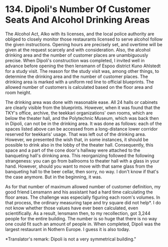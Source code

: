 


    
# 134. Dipoli's Number Of Customer Seats And Alcohol Drinking Areas

The Alcohol Act, Alko with its licenses, and the local police authority are obliged to closely monitor those restaurants licensed to serve alcohol follow the given instructions. Opening hours are precisely set, and overtime will be given at the request scarcely and with consideration. Also, the alcohol drinking area and the number of customer places are unambiguously precise. When Dipoli's construction was completed, I invited well in advance before opening the then lensmann of Espoo district Kuno Ahlstedt for a study visit. The reason for the study visit was, among other things, to determine the drinking area and the number of customer places. The drinking area is marked with a uniform red line to official blueprints. The allowed number of customers is calculated based on the floor area and room height.

The drinking area was done with reasonable ease. All 24 halls or cabinets are clearly visible from the blueprints. However, when it was found that the TKY's office, archive, the teekkari organizations' own rooms, which are below the theater hall, and the Polytechnic Museum, which was back then in Dipoli, can not be in the drinking area. It was done as follows: each of the spaces listed above can be accessed from a long-distance lower corridor reserved for teekkaris' usage. That was left out of the drinking area. However, we presented the wish that, in some instances, it should be possible to drink also in the lobby of the theater hall.
Consequently, this space and a part of the cone door's hallway were attached to the banqueting hall's drinking area. This reorganizing followed the following strangeness: you can go from ballrooms to theater hall with a glass in your hand. However, should you want to move with that same glass from the banqueting hall to the beer cellar, then sorry, no way. I  don't know if that's the case anymore. But in the beginning, it was.

As for that number of maximum allowed number of customer definition, my good friend Lensmann and his assistant had a hard time calculating the floor areas. The challenge was especially figuring each room's volumes. In that process, the ordinary measuring tape and try square did not help\*. I do not know whether those values have ever been calculated, even scientifically. As a result, lensmann then, to my recollection, got 3,244 people for the entire building. The number is so huge that there is no way one could fit such an amount of people in. When completed, Dipoli was the largest restaurant in Nothern Europe. I guess it is also today.

\*Translator's remark: Dipoli is not a very symmetrical building."
